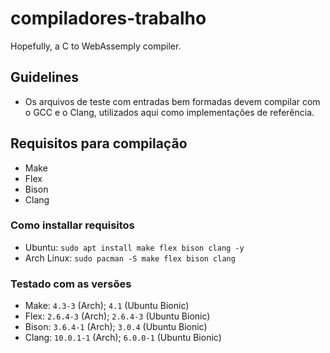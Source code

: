 # compiladores-trabalho

Hopefully, a C to WebAssemply compiler.

## Guidelines

- Os arquivos de teste com entradas bem formadas devem compilar com o GCC e o
  Clang, utilizados aqui como implementações de referência.

## Requisitos para compilação

- Make
- Flex
- Bison
- Clang

### Como installar requisitos

- Ubuntu: `sudo apt install make flex bison clang -y`
- Arch Linux: `sudo pacman -S make flex bison clang`

### Testado com as versões

- Make: `4.3-3` (Arch); `4.1` (Ubuntu Bionic)
- Flex: `2.6.4-3` (Arch); `2.6.4-3` (Ubuntu Bionic)
- Bison: `3.6.4-1` (Arch); `3.0.4` (Ubuntu Bionic)
- Clang: `10.0.1-1` (Arch); `6.0.0-1` (Ubuntu Bionic)
